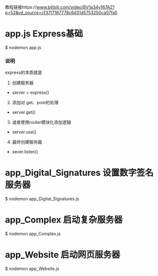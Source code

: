 教程链接https://www.bilibili.com/video/BV1a34y167AZ?p=52&vd_source=cf37f7167778c6d31d5753250ca07fa5

# app.js Express基础
 $ nodemon app.js
 
 ### 说明
 express的本质就是
 1. 创建服务器
  - server = express()
 2. 添加对 get、post的处理
  - server.get()
 3. 或者使用router模块化添加逻辑
  - server.use()
 4. 最终创建服务器
  - sever.listen()

# app_Digital_Signatures 设置数字签名服务器
 $ nodemon app_Digital_Signatures.js

# app_Complex 启动复杂服务器
 $ nodemon app_Complex.js
 
# app_Website 启动网页服务器
 $ nodemon app_Website.js
  
